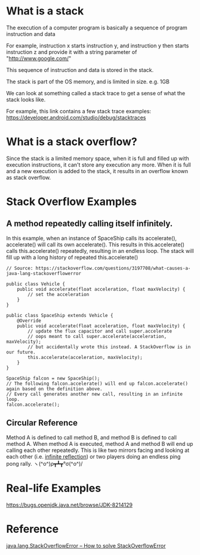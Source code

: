 # What is a stack

The execution of a computer program is basically a sequence of program instruction and data

For example, instruction x starts instruction y, and instruction y then starts instruction z and provide it with a string parameter of "http://www.google.com/"

This sequence of instruction and data is stored in the stack.

The stack is part of the OS memory, and is limited in size.  e.g. 1GB

We can look at something called a stack trace to get a sense of what the stack looks like.

For example, this link contains a few stack trace examples: https://developer.android.com/studio/debug/stacktraces

# What is a stack overflow?

Since the stack is a limited memory space, when it is full and filled up with execution instructions, it can't store any execution any more.
When it is full and a new execution is added to the stack, it results in an overflow known as stack overflow.


# Stack Overflow Examples

## A method repeatedly calling itself infinitely.

In this example, when an instance of SpaceShip calls its accelerate(), accelerate() will call its own accelerate().
This results in this.accelerate() calls this.accelerate() repeatedly, resulting in an endless loop.
The stack will fill up with a long history of repeated this.accelerate()

```
// Source: https://stackoverflow.com/questions/3197708/what-causes-a-java-lang-stackoverflowerror

public class Vehicle {
    public void accelerate(float acceleration, float maxVelocity) {
        // set the acceleration
    }
}

public class SpaceShip extends Vehicle {
    @Override
    public void accelerate(float acceleration, float maxVelocity) {
        // update the flux capacitor and call super.accelerate
        // oops meant to call super.accelerate(acceleration, maxVelocity);
        // but accidentally wrote this instead. A StackOverflow is in our future.
        this.accelerate(acceleration, maxVelocity); 
    }
}

SpaceShip falcon = new SpaceShip();
// The following falcon.accelerate() will end up falcon.accelerate() again based on the definition above.
// Every call generates another new call, resulting in an infinite loop.
falcon.accelerate();

```

## Circular Reference

Method A is defined to call method B, and method B is defined to call method A.
When method A is executed, method A and method B will end up calling each other repeatedly.
This is like two mirrors facing and looking at each other (i.e. [infinite reflection](https://www.google.com/search?q=mirror+infinite+reflection&tbm=isch)) or two players doing an endless ping pong rally.  ヽ(^o^)ρ┳┻┳°σ(^o^)/ 

# Real-life Examples

https://bugs.openjdk.java.net/browse/JDK-8214129

# Reference

[java.lang.StackOverflowError – How to solve StackOverflowError](https://www.youtube.com/watch?v=kYAyEQEcTVI)
